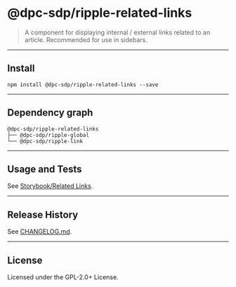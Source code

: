@dpc-sdp/ripple-related-links
============

> A component for displaying internal / external links related to an article. Recommended for use in sidebars.


--------------------------------------------------------------------------------


## Install


```shell
npm install @dpc-sdp/ripple-related-links --save
```


--------------------------------------------------------------------------------


## Dependency graph

```shell
@dpc-sdp/ripple-related-links
├── @dpc-sdp/ripple-global
└── @dpc-sdp/ripple-link
```


--------------------------------------------------------------------------------


## Usage and Tests

See [Storybook/Related Links](http://ripple-vic-gov-au-master.lagoon.vicsdp.amazee.io/?selectedKind=Molecules/RelatedLinks&selectedStory=Related%20Links).


--------------------------------------------------------------------------------


## Release History

See [CHANGELOG.md](./CHANGELOG.md).


--------------------------------------------------------------------------------


## License

Licensed under the GPL-2.0+ License.


